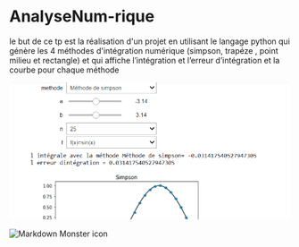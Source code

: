 # AnalyseNum-rique
<!-- START doctoc generated TOC please keep comment here to allow auto update -->
<!-- DON'T EDIT THIS SECTION, INSTEAD RE-RUN doctoc TO UPDATE -->

le but de ce tp est la réalisation d'un projet en utilisant le langage python qui génère les 4 méthodes d'intégration numérique (simpson, trapéze , point milieu et rectangle) et qui affiche l’intégration et l’erreur d’intégration et la courbe pour chaque méthode

![Alt Text](dm.gif)

<img src="https://fr.wikipedia.org/wiki/Int%C3%A9gration_(math%C3%A9matiques)#/media/Fichier:Integral.svgM"
     alt="Markdown Monster icon"
     style="float: left; margin-right: 10px;" />

